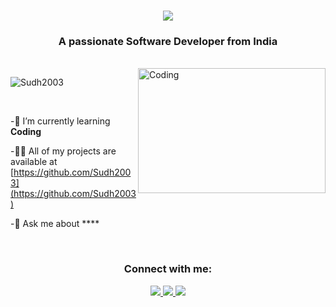 <h1 align="center">
    <img src="https://readme-typing-svg.herokuapp.com/?font=Righteous&size=35&center=true&vCenter=true&width=500&height=70&duration=4000&lines=Hi+There!+👋;+I'm+Sudhansu+Tiwari!;" />
</h1>
<h3 align="center">A passionate Software Developer from India</h3>
</br>
<img align="right"alt="Coding" width="300"height="200"src="https://i.pinimg.com/originals/54/e3/7d/54e37d8074ebcde1d96c77d7b2a7f310.gif">
<p align="left"> 
    <img src="https://komarev.com/ghpvc/?username=Sudh2003&label=Profile%20views&color=0e75b6&style=flat"alt="Sudh2003" /> </p>
<br/>
<div align ="left">
    
-🍄 I’m currently learning **Coding**
 
-👨‍💻 All of my projects are available at [https://github.com/Sudh2003](https://github.com/Sudh2003)
  
-💬 Ask me about **** 
</div>
<br/>
<div>
<h3 align="center">Connect with me:</h3>
<p align="center">
<a href="mailto:sudhanshutiwari606@gmail.com">
<img src="https://img.shields.io/badge/Gmail-333333?style=for-the-badge&logo=gmail&logoColor=red" />
</a>
<a href="https://www.linkedin.com/in/sudhanshu-tiwari-789a59294" target="blank">
<img src="https://img.shields.io/badge/LinkedIn-0077B5?style=for-the-badge&logo=linkedin&logoColor=white" target="_blank" />
</a>
<a href="https://github.com/Sudh2003" target="blank">
  <img src="https://img.shields.io/badge/Github-FF5722?style=for-the-badge&logo=todoist&logoColor=white" target="_blank" /> <!-- sqlite, safari, google-chrome are other good icon options -->
</a>
</p>
</div>

